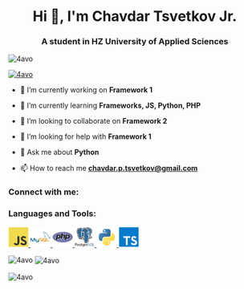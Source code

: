 <h1 align="center">Hi 👋, I'm Chavdar Tsvetkov Jr.</h1>
<h3 align="center">A student in HZ University of Applied Sciences</h3>

<p align="left"> <img src="https://komarev.com/ghpvc/?username=4avo&label=Profile%20views&color=0e75b6&style=flat" alt="4avo" /> </p>

<p align="left"> <a href="https://github.com/ryo-ma/github-profile-trophy"><img src="https://github-profile-trophy.vercel.app/?username=4avo" alt="4avo" /></a> </p>

- 🔭 I’m currently working on **Framework 1**

- 🌱 I’m currently learning **Frameworks, JS, Python, PHP**

- 👯 I’m looking to collaborate on **Framework 2**

- 🤝 I’m looking for help with **Framework 1**

- 💬 Ask me about **Python**

- 📫 How to reach me **chavdar.p.tsvetkov@gmail.com**

<h3 align="left">Connect with me:</h3>
<p align="left">
</p>

<h3 align="left">Languages and Tools:</h3>
<p align="left"> <a href="https://developer.mozilla.org/en-US/docs/Web/JavaScript" target="_blank" rel="noreferrer"> <img src="https://raw.githubusercontent.com/devicons/devicon/master/icons/javascript/javascript-original.svg" alt="javascript" width="40" height="40"/> </a> <a href="https://www.mysql.com/" target="_blank" rel="noreferrer"> <img src="https://raw.githubusercontent.com/devicons/devicon/master/icons/mysql/mysql-original-wordmark.svg" alt="mysql" width="40" height="40"/> </a> <a href="https://www.php.net" target="_blank" rel="noreferrer"> <img src="https://raw.githubusercontent.com/devicons/devicon/master/icons/php/php-original.svg" alt="php" width="40" height="40"/> </a> <a href="https://www.postgresql.org" target="_blank" rel="noreferrer"> <img src="https://raw.githubusercontent.com/devicons/devicon/master/icons/postgresql/postgresql-original-wordmark.svg" alt="postgresql" width="40" height="40"/> </a> <a href="https://www.python.org" target="_blank" rel="noreferrer"> <img src="https://raw.githubusercontent.com/devicons/devicon/master/icons/python/python-original.svg" alt="python" width="40" height="40"/> </a> <a href="https://www.typescriptlang.org/" target="_blank" rel="noreferrer"> <img src="https://raw.githubusercontent.com/devicons/devicon/master/icons/typescript/typescript-original.svg" alt="typescript" width="40" height="40"/> </a> </p>

<p><img align="left" src="https://github-readme-stats.vercel.app/api/top-langs?username=4avo&show_icons=true&locale=en&layout=compact" alt="4avo" /></p>

<p>&nbsp;<img align="center" src="https://github-readme-stats.vercel.app/api?username=4avo&show_icons=true&locale=en" alt="4avo" /></p>

<p><img align="center" src="https://github-readme-streak-stats.herokuapp.com/?user=4avo&" alt="4avo" /></p>
